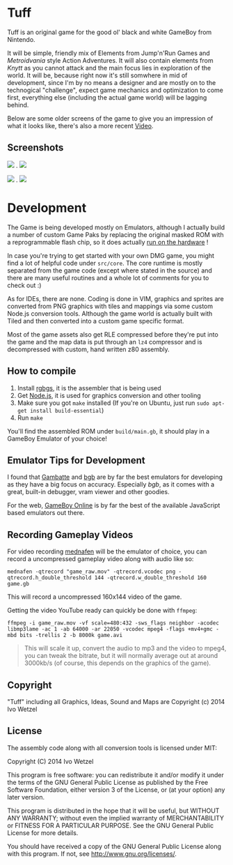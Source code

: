 # Tuff

Tuff is an original game for the good ol' black and white GameBoy from Nintendo.

It will be simple, friendly mix of Elements from Jump'n'Run Games and *Metroidvania* style Action Adventures. It will also contain elements from *Knytt* as you cannot attack and the main focus lies in exploration of the world. It will be, because right now it's still somwhere in mid of development, since I'm by no means a designer and are mostly on to the technogical "challenge", expect game mechanics and optimization to come first, everything else (including the actual game world) will be lagging behind.

Below are some older screens of the game to give you an impression of what it looks like, there's also a more recent [Video](http://www.youtube.com/watch?v=Xdtt6Rsvwag).


## Screenshots

![](http://dl.dropboxusercontent.com/u/2332843/tuff/screen1.png) . ![](http://dl.dropboxusercontent.com/u/2332843/tuff/screen2.png) 

![](http://dl.dropboxusercontent.com/u/2332843/tuff/screen3.png) . ![](http://dl.dropboxusercontent.com/u/2332843/tuff/screen4.png)


# Development

The Game is being developed mostly on Emulators, although I actually build a number of custom Game Paks by replacing the original masked ROM with a reprogrammable flash chip, so it does actually [run on the hardware](http://www.youtube.com/watch?v=yXNEeld8Lq8) !

In case you're trying to get started with your own DMG game, you might find a lot of helpful code under `src/core`. The core runtime is mostly separated from the game code (except where stated in the source) and there are many useful routines and a whole lot of comments for you to check out :)

As for IDEs, there are none. Coding is done in VIM, graphics and sprites are converted from PNG graphics with tiles and mappings via some custom Node.js conversion tools. Although the game world is actually built with Tiled and then converted into a custom game specific format.

Most of the game assets also get RLE compressed before they're put into the game and the map data is put through an `lz4` compressor and is decompressed with custom, hand written z80 assembly.


## How to compile

1. Install [rgbgs](https://github.com/bentley/rgbds), it is the assembler that is being used
2. Get [Node.js](https://nodejs.org), it is used for graphics conversion and other tooling
3. Make sure you got `make` installed (If you're on Ubuntu, just run `sudo apt-get install build-essential`)
4. Run `make`

You'll find the assembled ROM under `build/main.gb`, it should play in a GameBoy Emulator of your choice!


## Emulator Tips for Development

I found that [Gambatte](https://github.com/sinamas/gambatte) and [bgb](http://bgb.bircd.org/) are by far the best emulators for developing 
as they have a big focus on accuracy. Especially *bgb*, as it comes with a great, 
built-in debugger, vram viewer and other goodies. 

For the web, [GameBoy Online](https://github.com/grantgalitz/GameBoy-Online) is by far the best of the available JavaScript based 
emulators out there.

## Recording Gameplay Videos

For video recording [mednafen](http://mednafen.sourceforge.net/) will be the emulator of choice, you can record a 
uncompressed gameplay video along with audio like so:

    mednafen -qtrecord "game_raw.mov" -qtrecord.vcodec png -qtrecord.h_double_threshold 144 -qtrecord.w_double_threshold 160 game.gb

This will record a uncompressed 160x144 video of the game.

Getting the video YouTube ready can quickly be done with `ffmpeg`:

    ffmpeg -i game_raw.mov -vf scale=480:432 -sws_flags neighbor -acodec libmp3lame -ac 1 -ab 64000 -ar 22050 -vcodec mpeg4 -flags +mv4+gmc -mbd bits -trellis 2 -b 8000k game.avi

> This will scale it up, convert the audio to mp3 and the video to mpeg4, you can tweak the bitrate, but it will normally average out at around 3000kb/s (of course, this depends on the graphics of the game).


## Copyright

"Tuff" including all Graphics, Ideas, Sound and Maps are Copyright (c) 2014 Ivo Wetzel


## License

The assembly code along with all conversion tools is licensed under MIT:

Copyright (C) 2014 Ivo Wetzel

This program is free software: you can redistribute it and/or modify
it under the terms of the GNU General Public License as published by
the Free Software Foundation, either version 3 of the License, or
(at your option) any later version.

This program is distributed in the hope that it will be useful,
but WITHOUT ANY WARRANTY; without even the implied warranty of
MERCHANTABILITY or FITNESS FOR A PARTICULAR PURPOSE.  See the
GNU General Public License for more details.

You should have received a copy of the GNU General Public License
along with this program.  If not, see <http://www.gnu.org/licenses/>.

